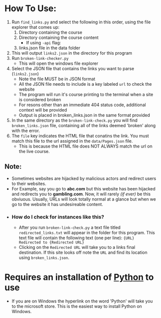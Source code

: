 # How To Use: 
1. Run `find_links.py` and select the following in this order, using the file explorer that comes up: 
    1. Directory containing the course
    2. Directory containing the course content
        - If using `-api` flag:
    3. links.json file in the data folder
2. This will output `links2.json` in the directory for this program
3. Run `broken-link-checker.py`
    -  This will open the windows file explorer
4. Select the JSON file that contains the links you want to parse (`links2.json`)
    - Note the file MUST be in JSON format
    - All the JSON file needs to include is a key labeled `url` to check the website
    - The program will run it's course printing to the terminal when a site is considered broken
    - For resons other than an immediate 404 status code, additional context will be provided
    - Output is placed in broken_links.json in the same format provided
5. In the same directory as the `broken-link-check.py` you will find `broken_links.json` file, containing all of the links deemed 'broken' along with the error. 
6. The `file` key indicates the HTML file that conatins the link. You must match this file to the url assigned in the `data/Pages.json` file. 
    - This is because the HTML file does NOT ALWAYS match the url on the live course.

## Note: 
- Sometimes websites are hijacked by malicious actors and redirect users to their websites. 
- For Example, say you go to **abc.com** but this website has been hijacked and redirects you to **gambling.com**. Now, it will rarely _(if ever)_ be this obviuous. Usually, URLs will look totally normal at a glance but when we go to the website it has undesireable content.
- ### How do I check for instances like this?
    - After you run `broken-link-check.py` a text file titled `redirected_links.txt` will appear in the folder for this program. This text file will contain the following text (one per line): 
    ```{URL} Redirected to {Redirected URL} ```
    - Clicking on the `Redirected URL` will take you to a links final destination. If this site looks off note the `URL` and find its location using `broken_links.json`. 

# Requires an installation of [Python](https://www.microsoft.com/store/productId/9NCVDN91XZQP?ocid=pdpshare) to use
- If you are on Windows the hyperlink on the word 'Python' will take you to the microsoft store. This is the easiest way to install Python on Windows.
